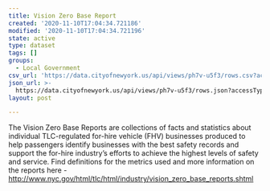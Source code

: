```yaml
---
title: Vision Zero Base Report
created: '2020-11-10T17:04:34.721186'
modified: '2020-11-10T17:04:34.721196'
state: active
type: dataset
tags: []
groups:
  - Local Government
csv_url: 'https://data.cityofnewyork.us/api/views/ph7v-u5f3/rows.csv?accessType=DOWNLOAD'
json_url: >-
  https://data.cityofnewyork.us/api/views/ph7v-u5f3/rows.json?accessType=DOWNLOAD
layout: post

---
```

The Vision Zero Base Reports are collections of facts and statistics about individual TLC-regulated for-hire vehicle (FHV) businesses produced to help passengers identify businesses with the best safety records and support the for-hire industry’s efforts to achieve the highest levels of safety and service. Find definitions for the metrics used and more information on the reports here - http://www.nyc.gov/html/tlc/html/industry/vision_zero_base_reports.shtml
